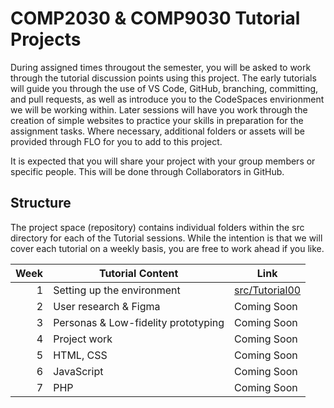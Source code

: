 # COMP2030 & COMP9030 Tutorial Projects

During assigned times througout the semester, you will be asked to work through the tutorial discussion points using this project.  The early tutorials will guide you through the use of VS Code, GitHub, branching, committing, and pull requests, as well as introduce you to the CodeSpaces envirionment we will be working within. Later sessions will have you work through the creation of simple websites to practice your skills in preparation for the assignment tasks.  Where necessary, additional folders or assets will be provided through FLO for you to add to this project.  

It is expected that you will share your project with your group members or specific people.  This will be done through Collaborators in GitHub.

## Structure
The project space (repository) contains individual folders within the src directory for each of the Tutorial sessions.  While the intention is that we will cover each tutorial on a weekly basis, you are free to work ahead if you like.

| Week | Tutorial Content | Link |
| ---: | --- | ---|
| 1 | Setting up the environment | [src/Tutorial00](src/Tutorial00/Worksheet00.md) |
| 2 | User research & Figma | Coming Soon |
| 3 | Personas & Low-fidelity prototyping | Coming Soon |
| 4 | Project work | Coming Soon |
| 5 | HTML, CSS | Coming Soon |
| 6 | JavaScript | Coming Soon |
| 7 | PHP | Coming Soon |